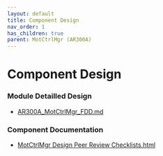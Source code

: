 ```yaml
---
layout: default
title: Component Design
nav_order: 1
has_children: true
parent: MotCtrlMgr (AR300A)
---
```

# Component Design
### Module Detailled Design

- [AR300A_MotCtrlMgr_FDD.md](Design/AR300A_MotCtrlMgr_FDD.md)

### Component Documentation

- [MotCtrlMgr Design Peer Review Checklists.html](Doc/MotCtrlMgr%20Design%20Peer%20Review%20Checklists.html)

